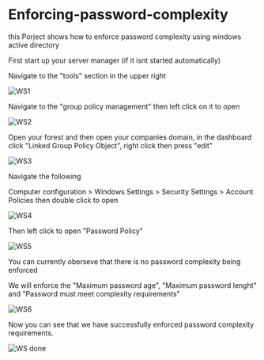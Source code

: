 # Enforcing-password-complexity

this Porject shows how to enforce password complexity using windows active directory 

First start up your server manager (if it isnt started automatically)

Navigate to the "tools" section in the upper right

![WS1](https://github.com/user-attachments/assets/a71a08a1-c217-4d64-aa98-42b5901062eb)

Navigate to the "group policy management" then left click on it to open 

![WS2](https://github.com/user-attachments/assets/a55f08ea-e15b-46b0-a36a-ce89b1627b45)

Open your forest and then open your companies domain, in the dashboard click "Linked Group Policy Object", right click then press "edit"

![WS3](https://github.com/user-attachments/assets/9c43b9b4-e089-4a41-a8ef-d4d94574eb37)

Navigate the following 

Computer configuration > Windows Settings > Security Settings > Account Policies then double click to open 

![WS4](https://github.com/user-attachments/assets/f8a6181a-e6dc-48d9-8dd7-991438afec39)

Then left click to open "Password Policy"

![WS5](https://github.com/user-attachments/assets/b0e2c033-9b56-47cf-9b97-484baad95082)

You can currently oberseve that there is no password complexity being enforced 

We will enforce the "Maximum password age", "Maximum password lenght" and "Password must meet complexity requirements"

![WS6](https://github.com/user-attachments/assets/ebcd4574-68f9-4020-a5bf-25cd8eb2f3d7)


Now you can see that we have successfully enforced password complexity requirements.

![WS done](https://github.com/user-attachments/assets/61299668-086c-408d-a381-5f5d251b1de4)















